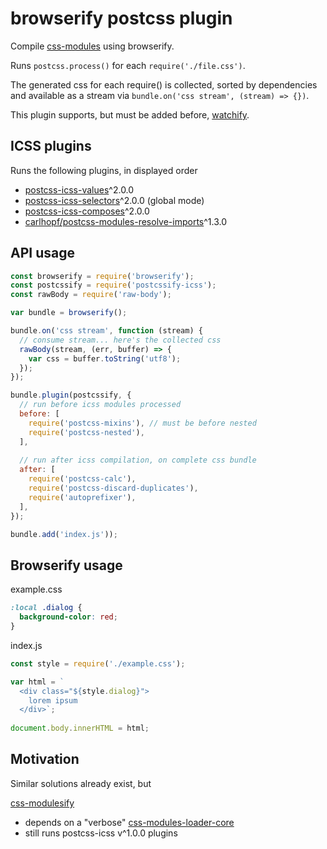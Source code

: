 browserify postcss plugin
=========================

Compile [css-modules](https://github.com/css-modules/css-modules) using browserify.

Runs ```postcss.process()``` for each ```require('./file.css')```.

The generated css for each require() is collected,
sorted by dependencies and available 
as a stream via ```bundle.on('css stream', (stream) => {})```.
  
This plugin supports, but must be added before, [watchify](https://github.com/browserify/watchify).


ICSS plugins
------------

Runs the following plugins, in displayed order

* [postcss-icss-values](https://github.com/css-modules/postcss-icss-values)^2.0.0
* [postcss-icss-selectors](https://github.com/css-modules/postcss-icss-selectors)^2.0.0 (global mode)
* [postcss-icss-composes](https://github.com/css-modules/postcss-icss-composes)^2.0.0
* [carlhopf/postcss-modules-resolve-imports](https://github.com/carlhopf/postcss-modules-resolve-imports)^1.3.0
  

API usage
---------

```javascript
const browserify = require('browserify');
const postcssify = require('postcssify-icss');
const rawBody = require('raw-body');

var bundle = browserify();

bundle.on('css stream', function (stream) {
  // consume stream... here's the collected css
  rawBody(stream, (err, buffer) => {
    var css = buffer.toString('utf8');
  });
});

bundle.plugin(postcssify, {
  // run before icss modules processed
  before: [
    require('postcss-mixins'), // must be before nested
    require('postcss-nested'),
  ],
  
  // run after icss compilation, on complete css bundle
  after: [
    require('postcss-calc'),
    require('postcss-discard-duplicates'),
    require('autoprefixer'),
  ],
});

bundle.add('index.js'));
```

Browserify usage
----------------

example.css

```css
:local .dialog {
  background-color: red;
}

```

index.js

```javascript
const style = require('./example.css');

var html = `
  <div class="${style.dialog}">
    lorem ipsum
  </div>`;
  
document.body.innerHTML = html;
```

Motivation
----------

Similar solutions already exist, but

[css-modulesify](https://github.com/css-modules/css-modulesify)

* depends on a "verbose" [css-modules-loader-core](https://github.com/css-modules/css-modules-loader-core)
* still runs postcss-icss v^1.0.0 plugins
